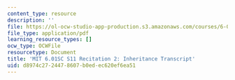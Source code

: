 ```yaml
---
content_type: resource
description: ''
file: https://ol-ocw-studio-app-production.s3.amazonaws.com/courses/6-01sc-introduction-to-electrical-engineering-and-computer-science-i-spring-2011/d8974c2724478607b0edec620ef6ea51_MIT6_01SC_rec2_300k.pdf
file_type: application/pdf
learning_resource_types: []
ocw_type: OCWFile
resourcetype: Document
title: 'MIT 6.01SC S11 Recitation 2: Inheritance Transcript'
uid: d8974c27-2447-8607-b0ed-ec620ef6ea51
---
```

